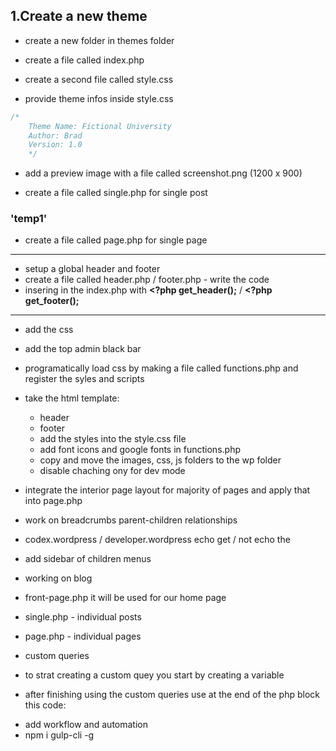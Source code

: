 ## 1.Create a new theme

- create a new folder in themes folder

- create a file called index.php

- create a second file called style.css

- provide theme infos inside style.css

```css
/*
    Theme Name: Fictional University
    Author: Brad
    Version: 1.0
    */
```

- add a preview image with a file called screenshot.png (1200 x 900)

- create a file called single.php for single post

 ### **'temp1'**
- create a file called page.php for single page
-------

- setup a global header and footer
- create a file called header.php / footer.php - write the code
- insering in the index.php with **<?php get_header();** / **<?php get_footer();**

-------
- add the css

- add the top admin black bar

- programatically load css by making a file called functions.php and register the syles and scripts

- take the html template:
     - header
     - footer
     - add the styles into the style.css file
     - add font icons and google fonts in functions.php
     - copy and move the images, css, js folders to the wp folder
     - disable chaching ony for dev mode

- integrate the interior page layout for majority of pages and apply that into page.php
- work on breadcrumbs parent-children relationships
- codex.wordpress / developer.wordpress echo get / not echo the
- add sidebar of children menus
- working on blog
- front-page.php it will be used for our home page
- single.php - individual posts
- page.php - individual pages
- custom queries
- to strat creating a custom quey you start by creating a variable
- after finishing using the custom queries use at the end of the php block this code:      
 <?php } wp_reset_postdata(); ?>
- add workflow and automation
- npm i gulp-cli -g

